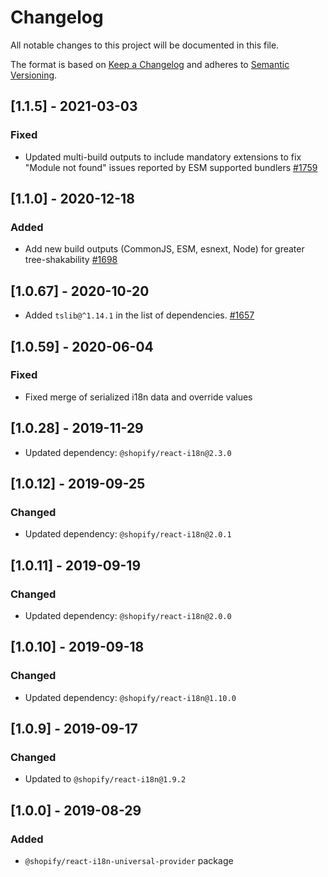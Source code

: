 # Changelog

All notable changes to this project will be documented in this file.

The format is based on [Keep a Changelog](http://keepachangelog.com/en/1.0.0/)
and adheres to [Semantic Versioning](http://semver.org/spec/v2.0.0.html).

## [1.1.5] - 2021-03-03

### Fixed

- Updated multi-build outputs to include mandatory extensions to fix "Module not found" issues reported by ESM supported bundlers [#1759](https://github.com/Shopify/quilt/pull/1759)

## [1.1.0] - 2020-12-18

### Added

- Add new build outputs (CommonJS, ESM, esnext, Node) for greater tree-shakability [#1698](https://github.com/Shopify/quilt/pull/1698)

## [1.0.67] - 2020-10-20

- Added `tslib@^1.14.1` in the list of dependencies. [#1657](https://github.com/Shopify/quilt/pull/1657)

## [1.0.59] - 2020-06-04

### Fixed

- Fixed merge of serialized i18n data and override values

## [1.0.28] - 2019-11-29

- Updated dependency: `@shopify/react-i18n@2.3.0`

## [1.0.12] - 2019-09-25

### Changed

- Updated dependency: `@shopify/react-i18n@2.0.1`

## [1.0.11] - 2019-09-19

### Changed

- Updated dependency: `@shopify/react-i18n@2.0.0`

## [1.0.10] - 2019-09-18

### Changed

- Updated dependency: `@shopify/react-i18n@1.10.0`

## [1.0.9] - 2019-09-17

### Changed

- Updated to `@shopify/react-i18n@1.9.2`

## [1.0.0] - 2019-08-29

### Added

- `@shopify/react-i18n-universal-provider` package
